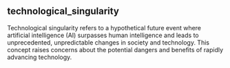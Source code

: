 ## technological_singularity
Technological singularity refers to a hypothetical future event where artificial intelligence (AI) surpasses human intelligence and leads to unprecedented, unpredictable changes in society and technology. This concept raises concerns about the potential dangers and benefits of rapidly advancing technology.

